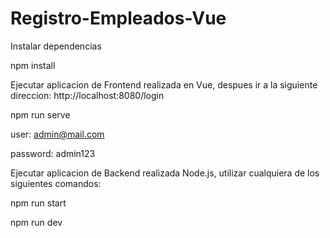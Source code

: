# Registro-Empleados-Vue

Instalar dependencias

npm install

Ejecutar aplicacion de Frontend realizada en Vue, despues ir a la siguiente direccion: http://localhost:8080/login

npm run serve

user: admin@mail.com

password: admin123


Ejecutar aplicacion de Backend realizada Node.js, utilizar cualquiera de los siguientes comandos:

npm run start

npm run dev
